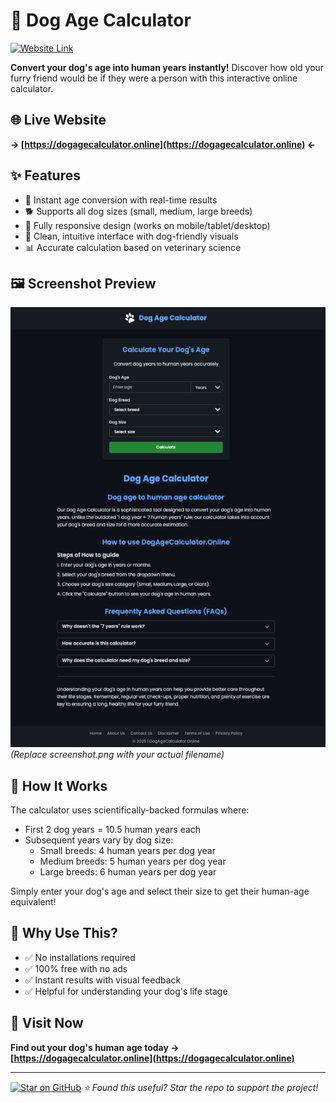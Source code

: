 # 🐶 Dog Age Calculator

[![Website Link](https://img.shields.io/badge/Visit-DogAgeCalculator.online-FF7139?style=for-the-badge&logo=dogecoin&logoColor=white)](https://dogagecalculator.online)

**Convert your dog's age into human years instantly!** Discover how old your furry friend would be if they were a person with this interactive online calculator.

## 🌐 Live Website
**→ [https://dogagecalculator.online](https://dogagecalculator.online) ←**

## ✨ Features
- 🚀 Instant age conversion with real-time results
- 🐕 Supports all dog sizes (small, medium, large breeds)
- 📱 Fully responsive design (works on mobile/tablet/desktop)
- 🎨 Clean, intuitive interface with dog-friendly visuals
- 📊 Accurate calculation based on veterinary science

## 🖼️ Screenshot Preview
![Dog Age Calculator Interface](./DogAgeCalculator.png)  
*(Replace screenshot.png with your actual filename)*

## 🧮 How It Works
The calculator uses scientifically-backed formulas where:
- First 2 dog years = 10.5 human years each
- Subsequent years vary by dog size:
  - Small breeds: 4 human years per dog year
  - Medium breeds: 5 human years per dog year
  - Large breeds: 6 human years per dog year

Simply enter your dog's age and select their size to get their human-age equivalent!

## 🚀 Why Use This?
- ✅ No installations required
- ✅ 100% free with no ads
- ✅ Instant results with visual feedback
- ✅ Helpful for understanding your dog's life stage

## 🔗 Visit Now
**Find out your dog's human age today →  
[https://dogagecalculator.online](https://dogagecalculator.online)**

---

[![Star on GitHub](https://img.shields.io/github/stars/GlitchyGlitchArt/dogagecalculator?style=social)](https://github.com/GlitchyGlitchArt/dogagecalculator) 
*⭐ Found this useful? Star the repo to support the project!*
